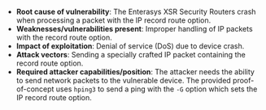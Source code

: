 - **Root cause of vulnerability**: The Enterasys XSR Security Routers crash when processing a packet with the IP record route option.
- **Weaknesses/vulnerabilities present**: Improper handling of IP packets with the record route option.
- **Impact of exploitation**: Denial of service (DoS) due to device crash.
- **Attack vectors**: Sending a specially crafted IP packet containing the record route option.
- **Required attacker capabilities/position**: The attacker needs the ability to send network packets to the vulnerable device. The provided proof-of-concept uses `hping3` to send a ping with the `-G` option which sets the IP record route option.